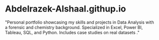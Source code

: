 # Abdelrazek-Alshaal.githup.io
"Personal portfolio showcasing my skills and projects in Data Analysis with a forensic and chemistry background. Specialized in Excel, Power BI, Tableau, SQL, and Python. Includes case studies on real datasets ."

